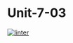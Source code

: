 # Unit-7-03
[![linter](https://github.com/<SophiaSamera>/<Unit-7-03>/workflows/linter/badge.svg)](https://github.com/marketplace/actions/super-linter)
